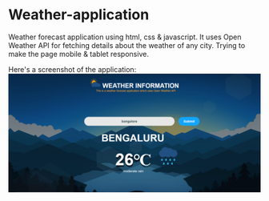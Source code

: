 # Weather-application
Weather forecast application using html, css &amp; javascript. It uses Open Weather API for fetching details about the weather of any city.
Trying to make the page mobile & tablet responsive.

Here's a screenshot of the application:<br>
![Weather screenshot](https://github.com/codingisfun-96/Weather-application/blob/main/image/weather.png)
